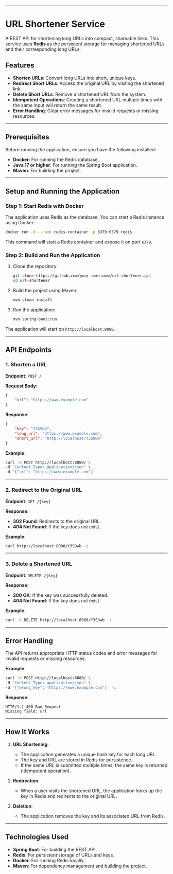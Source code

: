 
---

# URL Shortener Service

A REST API for shortening long URLs into compact, shareable links. This service uses **Redis** as the persistent storage for managing shortened URLs and their corresponding long URLs.

## Features

- **Shorten URLs**: Convert long URLs into short, unique keys.
- **Redirect Short URLs**: Access the original URL by visiting the shortened link.
- **Delete Short URLs**: Remove a shortened URL from the system.
- **Idempotent Operations**: Creating a shortened URL multiple times with the same input will return the same result.
- **Error Handling**: Clear error messages for invalid requests or missing resources.

---

## Prerequisites

Before running the application, ensure you have the following installed:

- **Docker**: For running the Redis database.
- **Java 17 or higher**: For running the Spring Boot application.
- **Maven**: For building the project.

---

## Setup and Running the Application

### Step 1: Start Redis with Docker

The application uses Redis as the database. You can start a Redis instance using Docker:

```bash
docker run -d --name redis-container -p 6379:6379 redis
```

This command will start a Redis container and expose it on port `6379`.

### Step 2: Build and Run the Application

1. Clone the repository:

   ```bash
   git clone https://github.com/your-username/url-shortener.git
   cd url-shortener
   ```

2. Build the project using Maven:

   ```bash
   mvn clean install
   ```

3. Run the application:

   ```bash
   mvn spring-boot:run
   ```

The application will start on `http://localhost:8080`.

---

## API Endpoints

### 1. Shorten a URL

**Endpoint**: `POST /`

**Request Body**:
```json
{
    "url": "https://www.example.com"
}
```

**Response**:
```json
{
    "key": "Y3S9wb",
    "long_url": "https://www.example.com",
    "short_url": "http://localhost/Y3S9wb"
}
```

**Example**:
```bash
curl -X POST http://localhost:8080/ \
-H "Content-Type: application/json" \
-d '{"url": "https://www.example.com"}'
```

---

### 2. Redirect to the Original URL

**Endpoint**: `GET /{key}`

**Response**:
- **302 Found**: Redirects to the original URL.
- **404 Not Found**: If the key does not exist.

**Example**:
```bash
curl http://localhost:8080/Y3S9wb -i
```

---

### 3. Delete a Shortened URL

**Endpoint**: `DELETE /{key}`

**Response**:
- **200 OK**: If the key was successfully deleted.
- **404 Not Found**: If the key does not exist.

**Example**:
```bash
curl -X DELETE http://localhost:8080/Y3S9wb -i
```

---

## Error Handling

The API returns appropriate HTTP status codes and error messages for invalid requests or missing resources.

**Example**:
```bash
curl -X POST http://localhost:8080/ \
-H "Content-Type: application/json" \
-d '{"wrong_key": "https://www.example.com"}' -i
```

**Response**:
```
HTTP/1.1 400 Bad Request
Missing field: url
```

---

## How It Works

1. **URL Shortening**:
   - The application generates a unique hash key for each long URL.
   - The key and URL are stored in Redis for persistence.
   - If the same URL is submitted multiple times, the same key is returned (idempotent operation).

2. **Redirection**:
   - When a user visits the shortened URL, the application looks up the key in Redis and redirects to the original URL.

3. **Deletion**:
   - The application removes the key and its associated URL from Redis.

---

## Technologies Used

- **Spring Boot**: For building the REST API.
- **Redis**: For persistent storage of URLs and keys.
- **Docker**: For running Redis locally.
- **Maven**: For dependency management and building the project.

